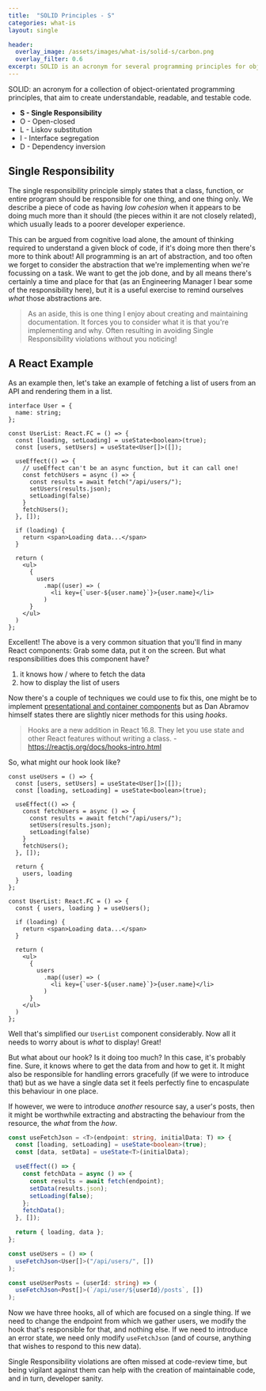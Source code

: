```yaml
---
title:  "SOLID Principles - S"
categories: what-is
layout: single

header:
  overlay_image: /assets/images/what-is/solid-s/carbon.png
  overlay_filter: 0.6
excerpt: SOLID is an acronym for several programming principles for object-orientated programming that aim to create understandable, readable, and testable code. S is the Single Responsibility principle, it explains how a class, function, or entire program should be responsible for _one_ thing. Or put a different way, a piece of code should only ever have one reason to change.
---
```


SOLID: an acronym for a collection of object-orientated programming principles, that aim to create understandable, readable, and testable code.

* **S - Single Responsibility**
* O - Open-closed
* L - Liskov substitution
* I - Interface segregation
* D - Dependency inversion


## Single Responsibility

The single responsibility principle simply states that a class, function, or entire program should be responsible for one thing, and one thing only. We describe a piece of code as having _low cohesion_ when it appears to be doing much more than it should (the pieces within it are not closely related), which usually leads to a poorer developer experience.

This can be argued from cognitive load alone, the amount of thinking required to understand a given block of code, if it's doing more then there's more to think about! All programming is an art of abstraction, and too often we forget to consider the abstraction that we're implementing when we're focussing on a task. We want to get the job done, and by all means there's certainly a time and place for that (as an Engineering Manager I bear some of the responsibility here), but it is a useful exercise to remind ourselves _what_ those abstractions are.

> As an aside, this is one thing I enjoy about creating and maintaining documentation. It forces you to consider what it is that you're implementing and why. Often resulting in avoiding Single Responsibility violations without you noticing!

## A React Example

As an example then, let's take an example of fetching a list of users from an API and rendering them in a list.

```tsx
interface User = {
  name: string;
};

const UserList: React.FC = () => {
  const [loading, setLoading] = useState<boolean>(true);
  const [users, setUsers] = useState<User[]>([]);

  useEffect(() => {
    // useEffect can't be an async function, but it can call one!
    const fetchUsers = async () => {
      const results = await fetch("/api/users/");
      setUsers(results.json);
      setLoading(false)
    }
    fetchUsers();
  }, []);

  if (loading) {
    return <span>Loading data...</span>
  }

  return (
    <ul>
      {
        users
          .map((user) => (
            <li key={`user-${user.name}`}>{user.name}</li>
          )
      }
    </ul>
  )
};
```

Excellent! The above is a very common situation that you'll find in many React components: Grab some data, put it on the screen. But what responsibilities does this component have?

1. it knows how / where to fetch the data
2. how to display the list of users

Now there's a couple of techniques we could use to fix this, one might be to implement [presentational and container components](https://medium.com/@dan_abramov/smart-and-dumb-components-7ca2f9a7c7d0) but as Dan Abramov himself states there are slightly nicer methods for this using _hooks_.

> Hooks are a new addition in React 16.8. They let you use state and other React features without writing a class. - https://reactjs.org/docs/hooks-intro.html

So, what might our hook look like?

```tsx
const useUsers = () => {
  const [users, setUsers] = useState<User[]>([]);
  const [loading, setLoading] = useState<boolean>(true);

  useEffect(() => {
    const fetchUsers = async () => {
      const results = await fetch("/api/users/");
      setUsers(results.json);
      setLoading(false)
    }
    fetchUsers();
  }, []);

  return {
    users, loading
  }
};

const UserList: React.FC = () => {
  const { users, loading } = useUsers();

  if (loading) {
    return <span>Loading data...</span>
  }

  return (
    <ul>
      {
        users
          .map((user) => (
            <li key={`user-${user.name}`}>{user.name}</li>
          )
      }
    </ul>
  )
};
```

Well that's simplified our `UserList` component considerably. Now all it needs to worry about is _what_ to display! Great!

But what about our hook? Is it doing too much? In this case, it's probably fine. Sure, it knows where to get the data from and how to get it. It might also be responsible for handling errors gracefully (if we were to introduce that) but as we have a single data set it feels perfectly fine to encaspulate this behaviour in one place.

If however, we were to introduce _another_ resource say, a user's posts, then it might be worthwhile extracting and abstracting the behaviour from the resource, the _what_ from the _how_.

```typescript
const useFetchJson = <T>(endpoint: string, initialData: T) => {
  const [loading, setLoading] = useState<boolean>(true);
  const [data, setData] = useState<T>(initialData);

  useEffect(() => {
    const fetchData = async () => {
      const results = await fetch(endpoint);
      setData(results.json);
      setLoading(false);
    };
    fetchData();
  }, []);

  return { loading, data };
};

const useUsers = () => (
  useFetchJson<User[]>("/api/users/", [])
);

const useUserPosts = (userId: string) => (
  useFetchJson<Post[]>(`/api/user/${userId}/posts`, [])
);
```

Now we have three hooks, all of which are focused on a single thing. If we need to change the endpoint from which we gather users, we modify the hook that's responsible for that, and nothing else. If we need to introduce an error state, we need only modify `useFetchJson` (and of course, anything that wishes to respond to this new data).

Single Responsibility violations are often missed at code-review time, but being vigilant against them can help with the creation of maintainable code, and in turn, developer sanity.